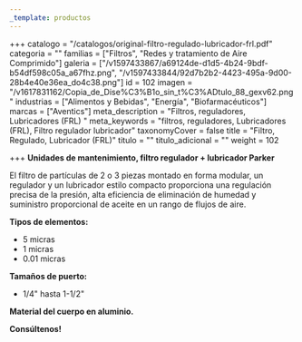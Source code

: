 ```yaml
---
_template: productos
---
```






+++
catalogo = "/catalogos/original-filtro-regulado-lubricador-frl.pdf"
categoria = ""
familias = ["Filtros", "Redes y tratamiento de Aire Comprimido"]
galeria = ["/v1597433867/a69124de-d1d5-4b24-9bdf-b54df598c05a_a67fhz.png", "/v1597433844/92d7b2b2-4423-495a-9d00-28b4e40e36ea_do4c38.png"]
id = 102
imagen = "/v1617831162/Copia_de_Dise%C3%B1o_sin_t%C3%ADtulo_88_gexv62.png"
industrias = ["Alimentos y Bebidas", "Energía", "Biofarmacéuticos"]
marcas = ["Aventics"]
meta_description = "Filtros, reguladores, Lubricadores (FRL) "
meta_keywords = "filtros, reguladores, Lubricadores (FRL), Filtro regulador lubricador"
taxonomyCover = false
title = "Filtro, Regulado, Lubricador (FRL)"
titulo = ""
titulo_adicional = ""
weight = 102

+++
**Unidades de mantenimiento, filtro regulador + lubricador Parker**

El filtro de partículas de 2 o 3 piezas montado en forma modular, un regulador y un lubricador estilo compacto proporciona una regulación precisa de la presión, alta eficiencia de eliminación de humedad y suministro proporcional de aceite en un rango de flujos de aire.

**Tipos de elementos:**

* 5 micras
* 1 micras
* 0.01 micras

**Tamaños de puerto:**

* 1/4" hasta 1-1/2"

**Material del cuerpo en aluminio.**

**Consúltenos!**
